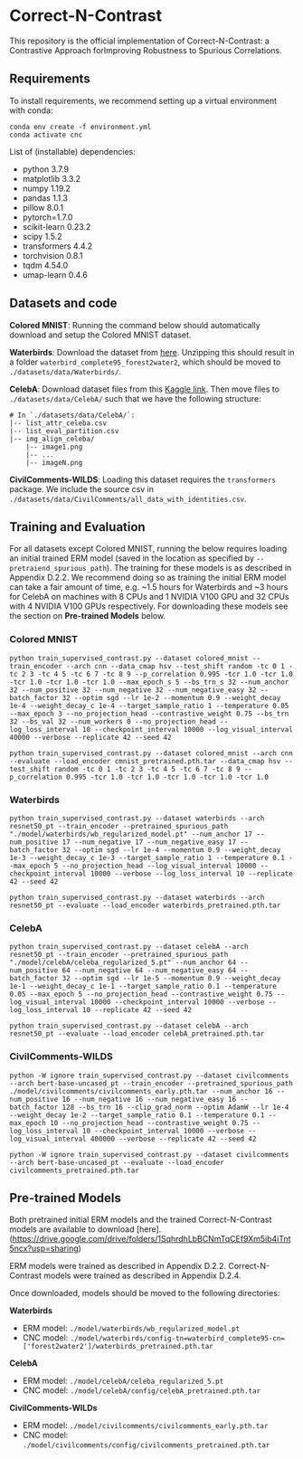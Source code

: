 # Correct-N-Contrast

This repository is the official implementation of Correct-N-Contrast: a Contrastive Approach forImproving Robustness to Spurious Correlations. 


## Requirements

To install requirements, we recommend setting up a virtual environment with conda:

```setup
conda env create -f environment.yml  
conda activate cnc
```  

List of (installable) dependencies:  
* python 3.7.9  
* matplotlib 3.3.2
* numpy 1.19.2  
* pandas 1.1.3  
* pillow 8.0.1  
* pytorch=1.7.0  
* scikit-learn 0.23.2  
* scipy 1.5.2  
* transformers 4.4.2 
* torchvision 0.8.1  
* tqdm 4.54.0  
* umap-learn 0.4.6


## Datasets and code 

**Colored MNIST**: Running the command below should automatically download and setup the Colored MNIST dataset.  

**Waterbirds**: Download the dataset from [here](https://nlp.stanford.edu/data/dro/waterbird_complete95_forest2water2.tar.gz). Unzipping this should result in a folder `waterbird_complete95_forest2water2`, which should be moved to `./datasets/data/Waterbirds/`.  

**CelebA**: Download dataset files from this [Kaggle link](https://www.kaggle.com/jessicali9530/celeba-dataset). Then move files to `./datasets/data/CelebA/` such that we have the following structure:
```
# In `./datasets/data/CelebA/`:
|-- list_attr_celeba.csv
|-- list_eval_partition.csv
|-- img_align_celeba/
    |-- image1.png
    |-- ...
    |-- imageN.png
```  

**CivilComments-WILDS**: Loading this dataset requires the `transformers` package. We include the source csv in `./datasets/data/CivilComments/all_data_with_identities.csv`.


## Training and Evaluation  

For all datasets except Colored MNIST, running the below requires loading an initial trained ERM model (saved in the location as specified by `--pretraiend_spurious_path`). The training for these models is as described in Appendix D.2.2. We recommend doing so as training the initial ERM model can take a fair amount of time, e.g. ~1.5 hours for Waterbirds and ~3 hours for CelebA on machines with 8 CPUs and 1 NVIDIA V100 GPU and 32 CPUs with 4 NVIDIA V100 GPUs respectively. For downloading these models see the section on **Pre-trained Models** below.


### Colored MNIST
```train
python train_supervised_contrast.py --dataset colored_mnist --train_encoder --arch cnn --data_cmap hsv --test_shift random -tc 0 1 -tc 2 3 -tc 4 5 -tc 6 7 -tc 8 9 --p_correlation 0.995 -tcr 1.0 -tcr 1.0 -tcr 1.0 -tcr 1.0 -tcr 1.0 --max_epoch_s 5 --bs_trn_s 32 --num_anchor 32 --num_positive 32 --num_negative 32 --num_negative_easy 32 --batch_factor 32 --optim sgd --lr 1e-2 --momentum 0.9 --weight_decay 1e-4 --weight_decay_c 1e-4 --target_sample_ratio 1 --temperature 0.05 --max_epoch 3 --no_projection_head --contrastive_weight 0.75 --bs_trn 32 --bs_val 32 --num_workers 0 --no_projection_head --log_loss_interval 10 --checkpoint_interval 10000 --log_visual_interval 40000 --verbose --replicate 42 --seed 42
```

```evaluate
python train_supervised_contrast.py --dataset colored_mnist --arch cnn --evaluate --load_encoder cmnist_pretrained.pth.tar --data_cmap hsv --test_shift random -tc 0 1 -tc 2 3 -tc 4 5 -tc 6 7 -tc 8 9 --p_correlation 0.995 -tcr 1.0 -tcr 1.0 -tcr 1.0 -tcr 1.0 -tcr 1.0
```

### Waterbirds

```train
python train_supervised_contrast.py --dataset waterbirds --arch resnet50_pt --train_encoder --pretrained_spurious_path "./model/waterbirds/wb_regularized_model.pt" --num_anchor 17 --num_positive 17 --num_negative 17 --num_negative_easy 17 --batch_factor 32 --optim sgd --lr 1e-4 --momentum 0.9 --weight_decay 1e-3 --weight_decay_c 1e-3 --target_sample_ratio 1 --temperature 0.1 --max_epoch 5 --no_projection_head --log_visual_interval 10000 --checkpoint_interval 10000 --verbose --log_loss_interval 10 --replicate 42 --seed 42
```

```evaluate
python train_supervised_contrast.py --dataset waterbirds --arch resnet50_pt --evaluate --load_encoder waterbirds_pretrained.pth.tar 
```

### CelebA

```train
python train_supervised_contrast.py --dataset celebA --arch resnet50_pt --train_encoder --pretrained_spurious_path "./model/celebA/celeba_regularized_5.pt" --num_anchor 64 --num_positive 64 --num_negative 64 --num_negative_easy 64 --batch_factor 32 --optim sgd --lr 1e-5 --momentum 0.9 --weight_decay 1e-1 --weight_decay_c 1e-1 --target_sample_ratio 0.1 --temperature 0.05 --max_epoch 5 --no_projection_head --contrastive_weight 0.75 --log_visual_interval 10000 --checkpoint_interval 10000 --verbose --log_loss_interval 10 --replicate 42 --seed 42
```

```evaluate
python train_supervised_contrast.py --dataset celebA --arch resnet50_pt --evaluate --load_encoder celebA_pretrained.pth.tar 
```

### CivilComments-WILDS

```train
python -W ignore train_supervised_contrast.py --dataset civilcomments --arch bert-base-uncased_pt --train_encoder --pretrained_spurious_path ./model/civilcomments/civilcomments_early.pth.tar --num_anchor 16 --num_positive 16 --num_negative 16 --num_negative_easy 16 --batch_factor 128 --bs_trn 16 --clip_grad_norm --optim AdamW --lr 1e-4 --weight_decay 1e-2 --target_sample_ratio 0.1 --temperature 0.1 --max_epoch 10 --no_projection_head --contrastive_weight 0.75 --log_loss_interval 10 --checkpoint_interval 10000 --verbose --log_visual_interval 400000 --verbose --replicate 42 --seed 42
```

```eval
python -W ignore train_supervised_contrast.py --dataset civilcomments --arch bert-base-uncased_pt --evaluate --load_encoder civilcomments_pretrained.pth.tar 
```

## Pre-trained Models

Both pretrained initial ERM models and the trained Correct-N-Contrast models are available to download [here].(https://drive.google.com/drive/folders/1SqhrdhLbBCNmTqCEf9Xm5ib4iTnt5ncx?usp=sharing)

ERM models were trained as described in Appendix D.2.2. Correct-N-Contrast models were trained as described in Appendix D.2.4.  

Once downloaded, models should be moved to the following directories:  

**Waterbirds**  
- ERM model: `./model/waterbirds/wb_regularized_model.pt`  
- CNC model: `./model/waterbirds/config-tn=waterbird_complete95-cn=['forest2water2']/waterbirds_pretrained.pth.tar`  

**CelebA**  
- ERM model: `./model/celebA/celeba_regularized_5.pt`
- CNC model: `./model/celebA/config/celebA_pretrained.pth.tar`

**CivilComments-WILDs**  
- ERM model: `./model/civilcomments/civilcomments_early.pth.tar`
- CNC model: `./model/civilcomments/config/civilcomments_pretrained.pth.tar`
